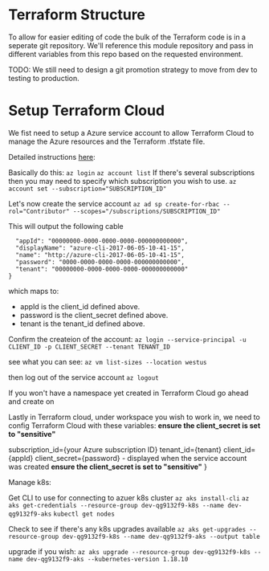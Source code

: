 # Terraform Structure
To allow for easier editing of code the bulk of the Terraform code is in a seperate git repository. We'll reference this module repository and pass in different variables from this repo based on the requested environment.

TODO: We still need to design a git promotion strategy to move from dev to testing to production.

# Setup Terraform Cloud
We fist need to setup a Azure service account to allow Terraform Cloud to manage the Azure resources and the Terraform .tfstate file.

Detailed instructions [here](https://www.terraform.io/docs/providers/azurerm/guides/service_principal_client_secret.html#configuring-the-service-principal-in-terraform):

Basically do this:
`az login`
`az account list`
If there's several subscriptions then you may need to specify which subscription you wish to use.
`az account set --subscription="SUBSCRIPTION_ID"`

Let's now create the service account
`az ad sp create-for-rbac --rol="Contributor" --scopes="/subscriptions/SUBSCRIPTION_ID"`

This will output the following cable

```{
  "appId": "00000000-0000-0000-0000-000000000000",
  "displayName": "azure-cli-2017-06-05-10-41-15",
  "name": "http://azure-cli-2017-06-05-10-41-15",
  "password": "0000-0000-0000-0000-000000000000",
  "tenant": "00000000-0000-0000-0000-000000000000"
}
```

which maps to:
* appId is the client_id defined above.
* password is the client_secret defined above.
* tenant is the tenant_id defined above.


Confirm the createion of the account:
`az login --service-principal -u CLIENT_ID -p CLIENT_SECRET --tenant TENANT_ID`

see what you can see:
`az vm list-sizes --location westus`

then log out of the service account
`az logout`

If you won't have a namespace yet created in Terraform Cloud go ahead and create on

Lastly in Terraform cloud, under workspace you wish to work in, we need to config Terraform Cloud with these variables:
**ensure the client_secret is set to "sensitive"**

subscription_id={your Azure subscription ID}
tenant_id={tenant}
client_id={appId}
client_secret={password} - displayed when the service account was created **ensure the client_secret is set to "sensitive"**
}



Manage k8s:

Get CLI to use for connecting to azuer k8s cluster
`az aks install-cli`
`az aks get-credentials --resource-group dev-qg9132f9-k8s --name dev-qg9132f9-aks`
`kubectl get nodes`


Check to see if there's any k8s upgrades available
`az aks get-upgrades --resource-group dev-qg9132f9-k8s --name dev-qg9132f9-aks --output table `

upgrade if you wish:
`az aks upgrade --resource-group dev-qg9132f9-k8s --name dev-qg9132f9-aks --kubernetes-version 1.18.10`

